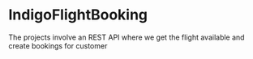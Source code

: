# IndigoFlightBooking
The projects involve an REST API where we get the flight available and create bookings for customer
